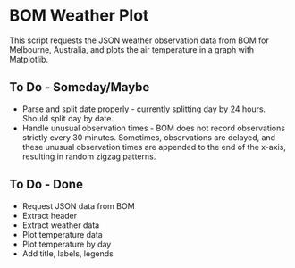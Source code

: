 # BOM Weather Plot

This script requests the JSON weather observation data from BOM for Melbourne, Australia, and plots the air temperature in a graph with Matplotlib.

## To Do - Someday/Maybe
- Parse and split date properly - currently splitting day by 24 hours. Should split day by date.
- Handle unusual observation times - BOM does not record observations strictly every 30 minutes. Sometimes, observations are delayed, and these unusual observation times are appended to the end of the x-axis, resulting in random zigzag patterns.

## To Do - Done
- Request JSON data from BOM
- Extract header
- Extract weather data
- Plot temperature data
- Plot temperature by day
- Add title, labels, legends
